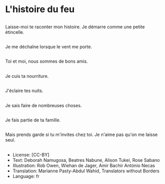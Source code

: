 # L'histoire du feu

##
Laisse-moi te raconter
mon histoire.
Je démarre comme une
petite étincelle.

##
Je me déchaîne lorsque
le vent me porte.

##
Toi et moi, nous
sommes de bons amis.

##
Je cuis ta nourriture.

##
J'éclaire tes nuits.

##
Je sais faire de
nombreuses choses.

##
Je fais partie de ta
famille.

##
Mais prends garde si tu
m'invites chez toi.
Je n'aime pas qu'on me
laisse seul.

##
* License: [CC-BY]
* Text: Deborah Namugosa, Beatres Nabune, Alison Tukei, Rose Sabano
* Illustration: Rob Owen, Wiehan de Jager, Amir Bachir António Necas
* Translation: Marianne Pasty-Abdul Wahid, Translators without Borders
* Language: fr

